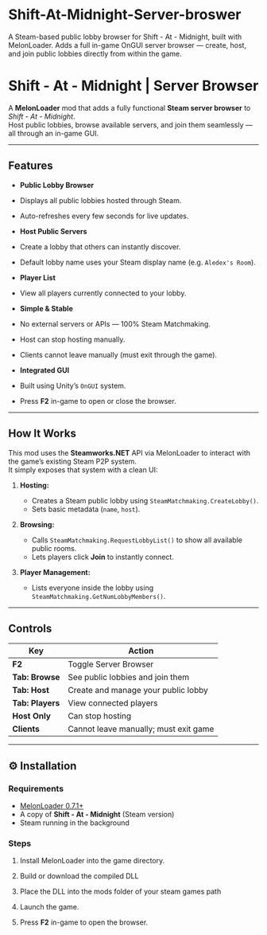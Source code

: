 # Shift-At-Midnight-Server-broswer
A Steam-based public lobby browser for Shift - At - Midnight, built with MelonLoader. Adds a full in-game OnGUI server browser — create, host, and join public lobbies directly from within the game.


# Shift - At - Midnight | Server Browser

A **MelonLoader** mod that adds a fully functional **Steam server browser** to *Shift - At - Midnight*.  
Host public lobbies, browse available servers, and join them seamlessly — all through an in-game GUI.

---

##  Features

-  **Public Lobby Browser**
  - Displays all public lobbies hosted through Steam.
  - Auto-refreshes every few seconds for live updates.

-  **Host Public Servers**
  - Create a lobby that others can instantly discover.
  - Default lobby name uses your Steam display name (e.g. `Aledex's Room`).

-  **Player List**
  - View all players currently connected to your lobby.

-  **Simple & Stable**
  - No external servers or APIs — 100% Steam Matchmaking.
  - Host can stop hosting manually.
  - Clients cannot leave manually (must exit through the game).

-  **Integrated GUI**
  - Built using Unity’s `OnGUI` system.
  - Press **F2** in-game to open or close the browser.

---

##  How It Works

This mod uses the **Steamworks.NET** API via MelonLoader to interact with the game’s existing Steam P2P system.  
It simply exposes that system with a clean UI:

1. **Hosting:**  
   - Creates a Steam public lobby using `SteamMatchmaking.CreateLobby()`.  
   - Sets basic metadata (`name`, `host`).

2. **Browsing:**  
   - Calls `SteamMatchmaking.RequestLobbyList()` to show all available public rooms.  
   - Lets players click **Join** to instantly connect.

3. **Player Management:**  
   - Lists everyone inside the lobby using `SteamMatchmaking.GetNumLobbyMembers()`.

---

##  Controls

| Key | Action |
|-----|---------|
| **F2** | Toggle Server Browser |
| **Tab: Browse** | See public lobbies and join them |
| **Tab: Host** | Create and manage your public lobby |
| **Tab: Players** | View connected players |
| **Host Only** | Can stop hosting |
| **Clients** | Cannot leave manually; must exit game |

---

## ⚙️ Installation

### Requirements
- [MelonLoader 0.7.1+](https://melonwiki.xyz/)
- A copy of **Shift - At - Midnight** (Steam version)
- Steam running in the background

### Steps
1. Install MelonLoader into the game directory.  
2. Build or download the compiled DLL  
3. Place the DLL into the mods folder of your steam games path

4. Launch the game.  
5. Press **F2** in-game to open the browser.
